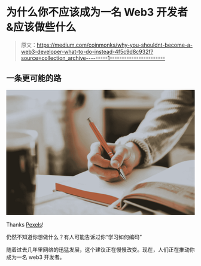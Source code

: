 # 为什么你不应该成为一名 Web3 开发者&应该做些什么

> 原文：<https://medium.com/coinmonks/why-you-shouldnt-become-a-web3-developer-what-to-do-instead-4f5c9d8c932f?source=collection_archive---------1----------------------->

## 一条更可能的路

![](img/29a9f59b489243a72ad0c741fd1f6c08.png)

Thanks [Pexels](https://www.pexels.com/photo/person-holding-orange-pen-1925536/)!

仍然不知道你想做什么？有人可能告诉过你“学习如何编码”

随着过去几年里网络的迅猛发展，这个建议正在慢慢改变。现在，人们正在推动你成为一名 web3 开发者。